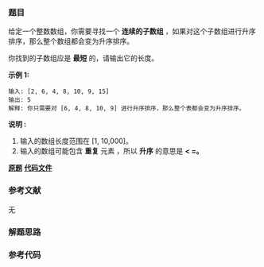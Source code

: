 ### 题目
给定一个整数数组，你需要寻找一个 **连续的子数组** ，如果对这个子数组进行升序排序，那么整个数组都会变为升序排序。

你找到的子数组应是 **最短** 的，请输出它的长度。

**示例 1:**

    
    
    输入: [2, 6, 4, 8, 10, 9, 15]
    输出: 5
    解释: 你只需要对 [6, 4, 8, 10, 9] 进行升序排序，那么整个表都会变为升序排序。
    

**说明 :**

  1. 输入的数组长度范围在 [1, 10,000]。
  2. 输入的数组可能包含 **重复** 元素 ，所以 **升序** 的意思是 **< =。**

 **[原题](https://leetcode-cn.com/problems/shortest-unsorted-continuous-subarray/)**    **[代码文件]()**


### 参考文献
无

### 解题思路




### 参考代码

```go


```




